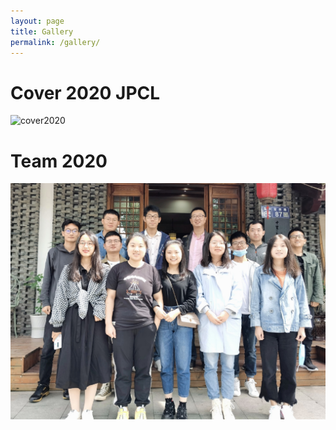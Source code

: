 ```yaml
---
layout: page
title: Gallery
permalink: /gallery/
---
```

# **Cover 2020 JPCL**
![cover2020](/images/jpclcd_v011i017-3.jpg)

# **Team 2020**
![team 2020](/images/group-01-cut.jpg)
